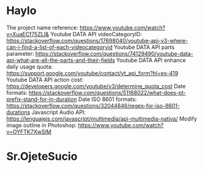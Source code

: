 # Haylo

The project name reference: https://www.youtube.com/watch?v=XuaECf75ZLI& 
Youtube DATA API videoCategoryID: https://stackoverflow.com/questions/17698040/youtube-api-v3-where-can-i-find-a-list-of-each-videocategoryid 
Youtube DATA API parts parameter: https://stackoverflow.com/questions/74129490/youtube-data-api-what-are-all-the-parts-and-their-fields 
Youtube DATA API enhance daily usage quota: https://support.google.com/youtube/contact/yt_api_form?hl=es-419 
Youtube DATA API action cost: https://developers.google.com/youtube/v3/determine_quota_cost 
Date formats: https://stackoverflow.com/questions/51168022/what-does-pt-prefix-stand-for-in-duration
Date ISO 8601 formats: https://stackoverflow.com/questions/32044846/regex-for-iso-8601-durations
Javascript Audio API: https://lenguajejs.com/javascript/multimedia/api-multimedia-nativa/
Modify image outline in Photoshop: https://www.youtube.com/watch?v=OYFTK7XwSIM 


# Sr.OjeteSucio
